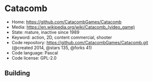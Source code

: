 # Catacomb

- Home: https://github.com/CatacombGames/Catacomb
- Media: https://en.wikipedia.org/wiki/Catacomb_(video_game)
- State: mature, inactive since 1989
- Keyword: action, 2D, content commercial, shooter
- Code repository: https://github.com/CatacombGames/Catacomb.git (@created 2014, @stars 135, @forks 41)
- Code language: Pascal
- Code license: GPL-2.0

## Building

